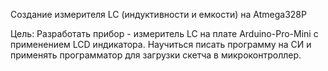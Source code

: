 Создание измерителя LC (индуктивности и емкости) на Atmega328P

Цель:
Разработать прибор - измеритель LC на плате Arduino-Pro-Mini с применением LCD индикатора. Научиться писать программу на СИ и применять программатор для загрузки скетча в микроконтроллер.

